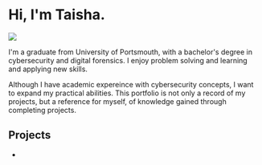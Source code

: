 # Hi, I'm Taisha.
<a href="https://www.linkedin.com/in/taisha-clare-457ba41a1/"><img src="https://img.shields.io/badge/-LinkedIn-0072b1?&style=for-the-badge&logo=linkedin&logoColor=white" /></a>

 I'm a graduate from University of Portsmouth, with a bachelor's degree in cybersecurity and digital forensics. I enjoy problem solving and learning and applying new skills.

 Although I have academic expereince with cybersecurity concepts, I want to expand my practical abilities. This portfolio is not only a record of my projects, but a reference for myself, of knowledge gained through completing projects.

## Projects
- 

<!--
**Cosmic-Octo/Cosmic-Octo** is a ✨ _special_ ✨ repository because its `README.md` (this file) appears on your GitHub profile.

Here are some ideas to get you started:

- 🔭 I’m currently working on ...
- 🌱 I’m currently learning ...
- 👯 I’m looking to collaborate on ...
- 🤔 I’m looking for help with ...
- 💬 Ask me about ...
- 📫 How to reach me: ...
- 😄 Pronouns: ...
- ⚡ Fun fact: ...
-->
